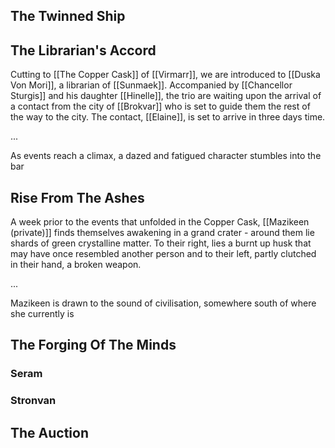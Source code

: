 
## The Twinned Ship


## The Librarian's Accord
Cutting to [[The Copper Cask]] of [[Virmarr]], we are introduced to [[Duska Von Mori]], a librarian of [[Sunmaek]]. Accompanied by [[Chancellor Sturgis]] and his daughter [[Hinelle]], the trio are waiting upon the arrival of a contact from the city of [[Brokvar]] who is set to guide them the rest of the way to the city. The contact, [[Elaine]], is set to arrive in three days time.

...

As events reach a climax, a dazed and fatigued character stumbles into the bar 

## Rise From The Ashes
A week prior to the events that unfolded in the Copper Cask, [[Mazikeen (private)]] finds themselves awakening in a grand crater - around them lie shards of green crystalline matter. To their right, lies a burnt up husk that may have once resembled another person and to their left, partly clutched in their hand, a broken weapon.

...

Mazikeen is drawn to the sound of civilisation, somewhere south of where she currently is

## The Forging Of The Minds

### Seram


### Stronvan


## The Auction
